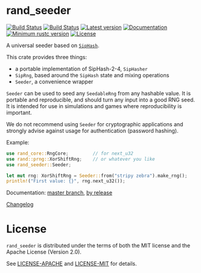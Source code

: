# rand_seeder

[![Build Status](https://travis-ci.org/rust-lang-nursery/rand.svg)](https://travis-ci.org/rust-lang-nursery/rand)
[![Build Status](https://ci.appveyor.com/api/projects/status/github/rust-lang-nursery/rand?svg=true)](https://ci.appveyor.com/project/dhardy/rand)
[![Latest version](https://img.shields.io/crates/v/rand_seeder.svg)](https://crates.io/crates/rand_seeder)
[![Documentation](https://docs.rs/rand_seeder/badge.svg)](https://docs.rs/rand_seeder)
[![Minimum rustc version](https://img.shields.io/badge/rustc-1.22+-yellow.svg)](https://github.com/rust-lang-nursery/rand#rust-version-requirements)
[![License](https://img.shields.io/crates/l/rand_seeder.svg)](https://github.com/rust-lang-nursery/rand/tree/master/rand_seeder#license)

A universal seeder based on [`SipHash`](https://131002.net/siphash/).

This crate provides three things:

-   a portable implementation of SipHash-2-4, `SipHasher`
-   `SipRng`, based around the `SipHash` state and mixing operations
-   `Seeder`, a convenience wrapper

`Seeder` can be used to seed any `SeedableRng` from any hashable value. It is
portable and reproducible, and should turn any input into a good RNG seed.
It is intended for use in simulations and games where reproducibility is
important.

We do not recommend using `Seeder` for cryptographic applications and
strongly advise against usage for authentication (password hashing).

Example:

```rust
use rand_core::RngCore;         // for next_u32
use rand::prng::XorShiftRng;    // or whatever you like
use rand_seeder::Seeder;

let mut rng: XorShiftRng = Seeder::from("stripy zebra").make_rng();
println!("First value: {}", rng.next_u32());
```

Documentation:
[master branch](https://rust-lang-nursery.github.io/rand/rand_seeder/index.html),
[by release](https://docs.rs/rand_seeder)

[Changelog](CHANGELOG.md)

[rand]: https://crates.io/crates/rand


# License

`rand_seeder` is distributed under the terms of both the MIT license and the
Apache License (Version 2.0).

See [LICENSE-APACHE](LICENSE-APACHE) and [LICENSE-MIT](LICENSE-MIT) for details.
